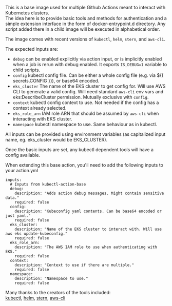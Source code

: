 This is a base image used for multiple Github Actions meant to interact with Kubernetes clusters.  
The idea here is to provide basic tools and methods for authentication and a simple extension interface in the form of docker-entrypoint.d directory. Any script added there in a child image will be executed in alphabetical order.

The image comes with recent versions of `kubectl`, `helm`, `stern`, and `aws-cli`.

The expected inputs are:  
- `debug` can be enabled explicitly via action input, or is implicitly enabled when a job is rerun with debug enabled. It exports `IS_DEBUG=1` variable to child scripts.
- `config` kubectl config file. Can be either a whole config file (e.g. via ${{ secrets.CONFIG }}), or base64 encoded.
- `eks_cluster` The name of the EKS cluster to get config for. Will use AWS CLI to generate a valid config. Will need standard `aws-cli` env vars and eks:DescribeCluster permission. Mutually exclusive with `config`.
- `context` kubectl config context to use. Not needed if the config has a context already selected.
- `eks_role_arn` IAM role ARN that should be assumed by `aws-cli` when interacting with EKS cluster.
- `namespace` kubectl namespace to use. Same behaviour as in kubectl.

All inputs can be provided using environment variables (as capitalized input name, eg. eks_cluster would be EKS_CLUSTER).

Once the basic inputs are set, any kubectl dependent tools will have a config available.

When extending this base action, you'll need to add the following inputs to your action.yml
```
inputs:
  # Inputs from kubectl-action-base
  debug:
    description: "Adds action debug messages. Might contain sensitive data."
    required: false
  config:
    description: "Kubeconfig yaml contents. Can be base64 encoded or just yaml."
    required: false
  eks_cluster:
    description: "Name of the EKS cluster to interact with. Will use aws eks update-kubeconfig."
    required: false
  eks_role_arn:
    description: "The AWS IAM role to use when authenticating with EKS."
    required: false
  context:
    description: "Context to use if there are multiple."
    required: false
  namespace:
    description: "Namespace to use."
    required: false
```

Many thanks to the creators of the tools included:  
[kubectl](https://github.com/kubernetes/kubectl), [helm](https://github.com/helm/helm), [stern](https://github.com/wercker/stern), [aws-cli](https://github.com/aws/aws-cli)